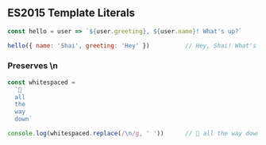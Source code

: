 ## ES2015 Template Literals
```js
const hello = user => `${user.greeting}, ${user.name}! What's up?`

hello({ name: 'Shai', greeting: 'Hey' })          // Hey, Shai! What's up?
```

### Preserves \\n
```js
const whitespaced =
  `🐢
  all
  the
  way
  down`

console.log(whitespaced.replace(/\n/g, ' '))      // 🐢 all the way down
```
